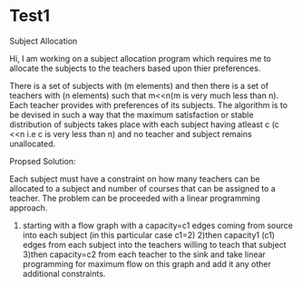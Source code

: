 # Test1
Subject Allocation

Hi, I am working on a subject allocation program which requires me to allocate the subjects to the teachers based upon thier preferences. 

There is a set of subjects with (m elements) and then
there is a set of teachers with (n elements) such that m<<n(m is very much less than n). 
Each teacher provides with preferences of its subjects.
The algorithm is to be devised in such a way that the maximum satisfaction or stable distribution of subjects takes place with each subject having atleast c (c <<n i.e c is very less than n) and no teacher and subject remains unallocated. 

Propsed Solution: 

Each subject must have a constraint on how many teachers can be allocated to a subject and number of courses that can be assigned to a teacher. 
The problem can be proceeded with a  linear programming approach. 
1) starting with a flow graph with a capacity=c1 edges coming from source into each subject  (in this particular case c1=2)
2)then capacity1 (c1) edges from each subject into the teachers willing to teach that subject 
3)then capacity=c2 from each teacher to the sink and take linear programming for maximum flow on this graph and add it any other additional constraints.

